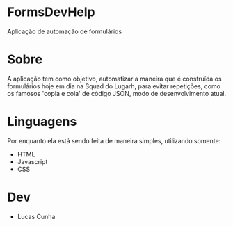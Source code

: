 # FormsDevHelp
 Aplicação de automação de formulários

# Sobre
 A aplicação tem como objetivo, automatizar a maneira que é construída os formulários hoje em dia na Squad do Lugarh, para evitar repetições, como os famosos 'copia e cola' de código JSON, modo de desenvolvimento atual.

# Linguagens
 Por enquanto ela está sendo feita de maneira simples, utilizando somente:
 - HTML
 - Javascript
 - CSS

# Dev
 - Lucas Cunha 
